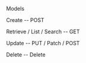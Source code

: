 Models

Create -- POST

Retrieve / List / Search -- GET

Update -- PUT / Patch / POST

Delete -- Delete



